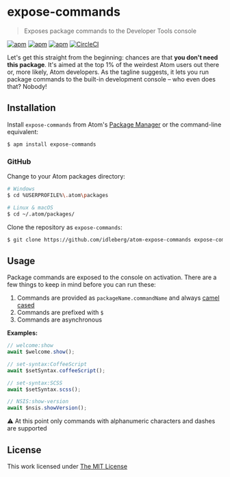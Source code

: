 # expose-commands

> Exposes package commands to the Developer Tools console

[![apm](https://flat.badgen.net/apm/license/expose-commands)](https://atom.io/packages/expose-commands)
[![apm](https://flat.badgen.net/apm/v/expose-commands)](https://atom.io/packages/expose-commands)
[![apm](https://flat.badgen.net/apm/dl/expose-commands)](https://atom.io/packages/expose-commands)
[![CircleCI](https://flat.badgen.net/circleci/github/idleberg/atom-expose-commands)](https://circleci.com/gh/idleberg/atom-expose-commands)

Let's get this straight from the beginning: chances are that **you don't need this package**. It's aimed at the top 1% of the weirdest Atom users out there or, more likely, Atom developers. As the tagline suggests, it lets you run package commands to the built-in development console – who even does that? Nobody!

## Installation

Install `expose-commands` from Atom's [Package Manager](http://flight-manual.atom.io/using-atom/sections/atom-packages/) or the command-line equivalent:

`$ apm install expose-commands`

### GitHub

Change to your Atom packages directory:

```bash
# Windows
$ cd %USERPROFILE%\.atom\packages

# Linux & macOS
$ cd ~/.atom/packages/
```

Clone the repository as `expose-commands`:

```bash
$ git clone https://github.com/idleberg/atom-expose-commands expose-commands
```

## Usage

Package commands are exposed to the console on activation. There are a few things to keep in mind before you can run these:

1. Commands are provided as `packageName.commandName` and always [camel cased](https://www.wikiwand.com/en/Camel_case)
2. Commands are prefixed with `$`
3. Commands are asynchronous

**Examples:**

```js
// welcome:show
await $welcome.show();

// set-syntax:CoffeeScript
await $setSyntax.coffeeScript();

// set-syntax:SCSS
await $setSyntax.scss();

// NSIS:show-version
await $nsis.showVersion();
```

:warning: At this point only commands with alphanumeric characters and dashes are supported

## License

This work licensed under [The MIT License](https://opensource.org/licenses/MIT)
